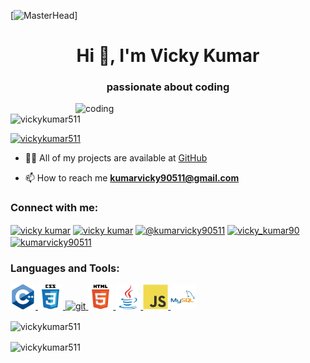 [![MasterHead](https://devtechnosys.com/insights/wp-content/uploads/2021/07/full-stack-development.gif)]
<h1 align="center">Hi 👋, I'm Vicky Kumar</h1>
<h3 align="center">passionate about coding</h3>
<img align="right" alt="coding" width="400" src="https://cdn.dribbble.com/users/1019864/screenshots/3079099/codeloop.gif">


<p align="left"> <img src="https://komarev.com/ghpvc/?username=vickykumar511&label=Profile%20views&color=0e75b6&style=flat" alt="vickykumar511" /> </p>

<p align="left"> <a href="https://github.com/ryo-ma/github-profile-trophy"><img src="https://github-profile-trophy.vercel.app/?username=vickykumar511" alt="vickykumar511" /></a> </p>

- 👨‍💻 All of my projects are available at [GitHub](GitHub)

- 📫 How to reach me **kumarvicky90511@gmail.com**

<h3 align="left">Connect with me:</h3>
<p align="left">
<a href="https://linkedin.com/in/vicky kumar" target="blank"><img align="center" src="https://raw.githubusercontent.com/rahuldkjain/github-profile-readme-generator/master/src/images/icons/Social/linked-in-alt.svg" alt="vicky kumar" height="30" width="40" /></a>
<a href="https://fb.com/vicky kumar" target="blank"><img align="center" src="https://raw.githubusercontent.com/rahuldkjain/github-profile-readme-generator/master/src/images/icons/Social/facebook.svg" alt="vicky kumar" height="30" width="40" /></a>
<a href="https://www.hackerrank.com/@kumarvicky90511" target="blank"><img align="center" src="https://raw.githubusercontent.com/rahuldkjain/github-profile-readme-generator/master/src/images/icons/Social/hackerrank.svg" alt="@kumarvicky90511" height="30" width="40" /></a>
<a href="https://www.leetcode.com/vicky_kumar90" target="blank"><img align="center" src="https://raw.githubusercontent.com/rahuldkjain/github-profile-readme-generator/master/src/images/icons/Social/leet-code.svg" alt="vicky_kumar90" height="30" width="40" /></a>
<a href="https://auth.geeksforgeeks.org/user/kumarvicky90511" target="blank"><img align="center" src="https://raw.githubusercontent.com/rahuldkjain/github-profile-readme-generator/master/src/images/icons/Social/geeks-for-geeks.svg" alt="kumarvicky90511" height="30" width="40" /></a>
</p>

<h3 align="left">Languages and Tools:</h3>
<p align="left"> <a href="https://www.w3schools.com/cpp/" target="_blank" rel="noreferrer"> <img src="https://raw.githubusercontent.com/devicons/devicon/master/icons/cplusplus/cplusplus-original.svg" alt="cplusplus" width="40" height="40"/> </a> <a href="https://www.w3schools.com/css/" target="_blank" rel="noreferrer"> <img src="https://raw.githubusercontent.com/devicons/devicon/master/icons/css3/css3-original-wordmark.svg" alt="css3" width="40" height="40"/> </a> <a href="https://git-scm.com/" target="_blank" rel="noreferrer"> <img src="https://www.vectorlogo.zone/logos/git-scm/git-scm-icon.svg" alt="git" width="40" height="40"/> </a> <a href="https://www.w3.org/html/" target="_blank" rel="noreferrer"> <img src="https://raw.githubusercontent.com/devicons/devicon/master/icons/html5/html5-original-wordmark.svg" alt="html5" width="40" height="40"/> </a> <a href="https://www.java.com" target="_blank" rel="noreferrer"> <img src="https://raw.githubusercontent.com/devicons/devicon/master/icons/java/java-original.svg" alt="java" width="40" height="40"/> </a> <a href="https://developer.mozilla.org/en-US/docs/Web/JavaScript" target="_blank" rel="noreferrer"> <img src="https://raw.githubusercontent.com/devicons/devicon/master/icons/javascript/javascript-original.svg" alt="javascript" width="40" height="40"/> </a> <a href="https://www.mysql.com/" target="_blank" rel="noreferrer"> <img src="https://raw.githubusercontent.com/devicons/devicon/master/icons/mysql/mysql-original-wordmark.svg" alt="mysql" width="40" height="40"/> </a> </p>

<p><img align="center" src="https://github-readme-stats.vercel.app/api/top-langs?username=vickykumar511&show_icons=true&locale=en&layout=compact" alt="vickykumar511" /></p>

<p><img align="center" src="https://github-readme-streak-stats.herokuapp.com/?user=vickykumar511&" alt="vickykumar511" /></p>
